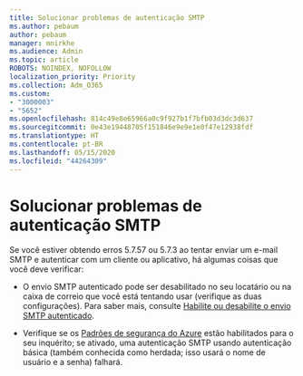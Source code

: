 ```yaml
---
title: Solucionar problemas de autenticação SMTP
ms.author: pebaum
author: pebaum
manager: mnirkhe
ms.audience: Admin
ms.topic: article
ROBOTS: NOINDEX, NOFOLLOW
localization_priority: Priority
ms.collection: Adm_O365
ms.custom:
- "3000003"
- "5652"
ms.openlocfilehash: 814c49e8e65966a0c9f927b1f7bfb03d3dc3d637
ms.sourcegitcommit: 0e43e19448705f151846e9e9e1e0f47e12938fdf
ms.translationtype: HT
ms.contentlocale: pt-BR
ms.lasthandoff: 05/15/2020
ms.locfileid: "44264309"
---
```

# <a name="solving-smtp-authentication-issues"></a>Solucionar problemas de autenticação SMTP

Se você estiver obtendo erros 5.7.57 ou 5.7.3 ao tentar enviar um e-mail SMTP e autenticar com um cliente ou aplicativo, há algumas coisas que você deve verificar:

- O envio SMTP autenticado pode ser desabilitado no seu locatário ou na caixa de correio que você está tentando usar (verifique as duas configurações). Para saber mais, consulte [Habilite ou desabilite o envio SMTP autenticado](https://docs.microsoft.com/exchange/clients-and-mobile-in-exchange-online/authenticated-client-smtp-submission).

- Verifique se os [Padrões de segurança do Azure](https://docs.microsoft.com/azure/active-directory/fundamentals/concept-fundamentals-security-defaults) estão habilitados para o seu inquérito; se ativado, uma autenticação SMTP usando autenticação básica (também conhecida como herdada; isso usará o nome de usuário e a senha) falhará.
